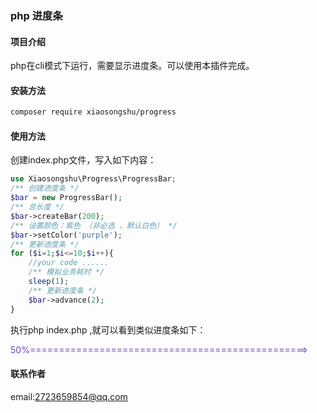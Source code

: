### php 进度条
#### 项目介绍
php在cli模式下运行，需要显示进度条。可以使用本插件完成。
#### 安装方法
```bash 
composer require xiaosongshu/progress
```
#### 使用方法
创建index.php文件，写入如下内容：
```php 
use Xiaosongshu\Progress\ProgressBar;
/** 创建进度条 */
$bar = new ProgressBar();
/** 总长度 */
$bar->createBar(200);
/** 设置颜色：紫色 （非必选 ，默认白色） */
$bar->setColor('purple');
/** 更新进度条 */
for ($i=1;$i<=10;$i++){
    //your code ......
    /** 模拟业务耗时 */
    sleep(1);
    /** 更新进度条 */
    $bar->advance(2);
}

```
执行php index.php ,就可以看到类似进度条如下：<br>
<p style="color: #6f42c1">50%================================================></p>


#### 联系作者
email:2723659854@qq.com